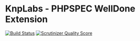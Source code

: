 KnpLabs - PHPSPEC WellDone Extension
================

[![Build Status](https://travis-ci.org/KnpLabs/PhpSpecWellDoneExtension.png)](https://travis-ci.org/KnpLabs/PhpSpecWellDoneExtension)
[![Scrutinizer Quality Score](https://scrutinizer-ci.com/g/KnpLabs/PhpSpecWellDoneExtension/badges/quality-score.png?s=89495d6fc7e03f09e220741146cb0b3efd05fec6)](https://scrutinizer-ci.com/g/KnpLabs/PhpSpecWellDoneExtension/)
